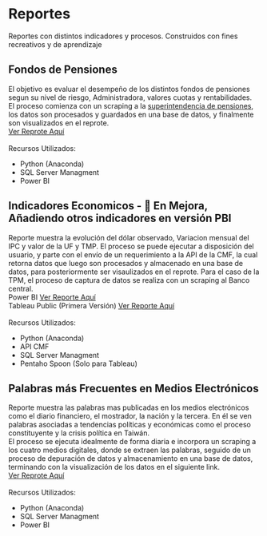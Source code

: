 # Reportes
Reportes con distintos indicadores y procesos. Construidos con fines recreativos y de aprendizaje

## Fondos de Pensiones
El objetivo es evaluar el desempeño de los distintos fondos de pensiones segun su nivel de riesgo, Administradora, valores cuotas y rentabilidades.\
El proceso comienza con un scraping a la [superintendencia de pensiones](https://www.spensiones.cl/apps/valoresCuotaFondo/vcfAFP.php), los datos son procesados y guardados en una base de datos, y finalmente son visualizados en el reprote. \
[Ver Reprote Aquí](https://app.powerbi.com/view?r=eyJrIjoiZTk5ZDIyZjQtYjYyZi00OWQyLTlhNWItNTFkNzExNTZkNWJjIiwidCI6IjM2YjZkNDEzLTNiNmYtNDgxYS1iYzlkLTY2ODliNTExY2FmYSIsImMiOjR9)\
\
Recursos Utilizados:
- Python (Anaconda)
- SQL Server Managment
- Power BI

## Indicadores Economicos - 🔴 En Mejora, Añadiendo otros indicadores en versión PBI
Reporte muestra la evolución del dólar observado, Variacion mensual del IPC y valor de la UF y TMP.
El proceso se puede ejecutar a disposición del usuario, y parte con el envío de un requerimiento a la API de la CMF, la cual retorna datos que luego son procesados y almacenado en una base de datos, para posteriormente ser visaulizados en el reprote. Para el caso de la TPM, el proceso de captura de datos se realiza con un scraping al Banco central. \
Power BI [Ver Reporte Aquí](https://app.powerbi.com/view?r=eyJrIjoiZGNiYTkyYTItOWQ4Yy00ZWVkLWIyZDAtYjU4YjU5YTIxMjM2IiwidCI6IjM2YjZkNDEzLTNiNmYtNDgxYS1iYzlkLTY2ODliNTExY2FmYSIsImMiOjR9)
\
Tableau Public (Primera Versión)
[Ver Reporte Aquí](https://public.tableau.com/app/profile/sim.n3200/viz/TipodeCambioDolar/Dashboard1?publish=yes)
\
\
Recursos Utilizados:
- Python (Anaconda)
- API CMF
- SQL Server Managment
- Pentaho Spoon (Solo para Tableau)

## Palabras más Frecuentes en Medios Electrónicos
Reporte muestra las palabras mas publicadas en los medios electrónicos como el diario financiero, el mostrador, la nación y la tercera.
En él se ven palabras asociadas a tendencias políticas y económicas como el proceso constituyente y la crisis política en Taiwán.\
El proceso se ejecuta idealmente de forma diaria e incorpora un scraping a los cuatro medios digitales, donde se extraen las palabras, seguido de un proceso de depuración de datos y almacenamiento en una base de datos, terminando con la visualización de los datos en el siguiente link. \
[Ver Reprote Aquí](https://app.powerbi.com/view?r=eyJrIjoiYmE2ZjJhODEtMjkwOS00ZDExLTg4YmUtNmU5MzQwMDUwODA0IiwidCI6IjM2YjZkNDEzLTNiNmYtNDgxYS1iYzlkLTY2ODliNTExY2FmYSIsImMiOjR9)\
\
Recursos Utilizados:
- Python (Anaconda)
- SQL Server Managment
- Power BI
